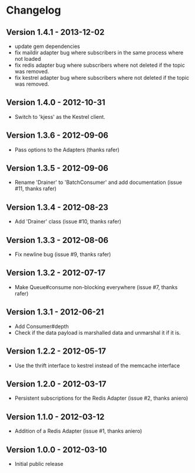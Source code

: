 # Changelog

## Version 1.4.1 - 2013-12-02

* update gem dependencies
* fix maildir adapter bug where subscribers in the same process where not loaded
* fix redis adapter bug where subscribers where not deleted if the topic was 
  removed.
* fix kestrel adapter bug where subscribers where not deleted if the topic was
  removed.

## Version 1.4.0 - 2012-10-31

* Switch to 'kjess' as the Kestrel client.

## Version 1.3.6 - 2012-09-06

* Pass options to the Adapters (thanks rafer)

## Version 1.3.5 - 2012-09-06

* Rename 'Drainer' to 'BatchConsumer' and add documentation (issue #11, thanks rafer)

## Version 1.3.4 - 2012-08-23

* Add 'Drainer' class (issue #10, thanks rafer)

## Version 1.3.3 - 2012-08-06

* Fix newline bug (issue #9, thanks rafer)

## Version 1.3.2 - 2012-07-17

* Make Queue#consume non-blocking everywhere (issue #7, thanks rafer)

## Version 1.3.1 - 2012-06-21

* Add Consumer#depth
* Check if the data payload is marshalled data and unmarshal it if it is.

## Version 1.2.2 - 2012-05-17

* Use the thrift interface to kestrel instead of the memcache interface

## Version 1.2.0 - 2012-03-17

* Persistent subscriptions for the Redis Adapter (issue #2, thanks aniero)

## Version 1.1.0 - 2012-03-12

* Addition of a Redis Adapter (issue #1, thanks aniero)

## Version 1.0.0 - 2012-03-10

* Initial public release

